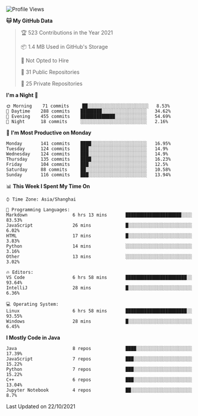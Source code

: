 <!--START_SECTION:waka-->
![Profile Views](http://img.shields.io/badge/Profile%20Views-2-blue)

**🐱 My GitHub Data** 

> 🏆 523 Contributions in the Year 2021
 > 
> 📦 1.4 MB Used in GitHub's Storage 
 > 
> 🚫 Not Opted to Hire
 > 
> 📜 31 Public Repositories 
 > 
> 🔑 25 Private Repositories  
 > 
**I'm a Night 🦉** 

```text
🌞 Morning    71 commits     ██░░░░░░░░░░░░░░░░░░░░░░░   8.53% 
🌆 Daytime    288 commits    ████████░░░░░░░░░░░░░░░░░   34.62% 
🌃 Evening    455 commits    █████████████░░░░░░░░░░░░   54.69% 
🌙 Night      18 commits     ░░░░░░░░░░░░░░░░░░░░░░░░░   2.16%

```
📅 **I'm Most Productive on Monday** 

```text
Monday       141 commits    ████░░░░░░░░░░░░░░░░░░░░░   16.95% 
Tuesday      124 commits    ███░░░░░░░░░░░░░░░░░░░░░░   14.9% 
Wednesday    124 commits    ███░░░░░░░░░░░░░░░░░░░░░░   14.9% 
Thursday     135 commits    ████░░░░░░░░░░░░░░░░░░░░░   16.23% 
Friday       104 commits    ███░░░░░░░░░░░░░░░░░░░░░░   12.5% 
Saturday     88 commits     ██░░░░░░░░░░░░░░░░░░░░░░░   10.58% 
Sunday       116 commits    ███░░░░░░░░░░░░░░░░░░░░░░   13.94%

```


📊 **This Week I Spent My Time On** 

```text
⌚︎ Time Zone: Asia/Shanghai

💬 Programming Languages: 
Markdown                 6 hrs 13 mins       █████████████████████░░░░   83.53% 
JavaScript               26 mins             █░░░░░░░░░░░░░░░░░░░░░░░░   6.02% 
HTML                     17 mins             █░░░░░░░░░░░░░░░░░░░░░░░░   3.83% 
Python                   14 mins             ░░░░░░░░░░░░░░░░░░░░░░░░░   3.16% 
Other                    13 mins             ░░░░░░░░░░░░░░░░░░░░░░░░░   3.02%

🔥 Editors: 
VS Code                  6 hrs 58 mins       ███████████████████████░░   93.64% 
IntelliJ                 28 mins             █░░░░░░░░░░░░░░░░░░░░░░░░   6.36%

💻 Operating System: 
Linux                    6 hrs 58 mins       ███████████████████████░░   93.55% 
Windows                  28 mins             █░░░░░░░░░░░░░░░░░░░░░░░░   6.45%

```

**I Mostly Code in Java** 

```text
Java                     8 repos             ████░░░░░░░░░░░░░░░░░░░░░   17.39% 
JavaScript               7 repos             ███░░░░░░░░░░░░░░░░░░░░░░   15.22% 
Python                   7 repos             ███░░░░░░░░░░░░░░░░░░░░░░   15.22% 
C++                      6 repos             ███░░░░░░░░░░░░░░░░░░░░░░   13.04% 
Jupyter Notebook         4 repos             ██░░░░░░░░░░░░░░░░░░░░░░░   8.7%

```



 Last Updated on 22/10/2021
<!--END_SECTION:waka-->　　
